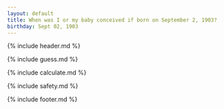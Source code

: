 ```yaml
---
layout: default
title: When was I or my baby conceived if born on September 2, 1903?
birthday: Sept 02, 1903
---
```


{% include header.md %}

{% include guess.md %}

{% include calculate.md %}

{% include safety.md %}

{% include footer.md %}



